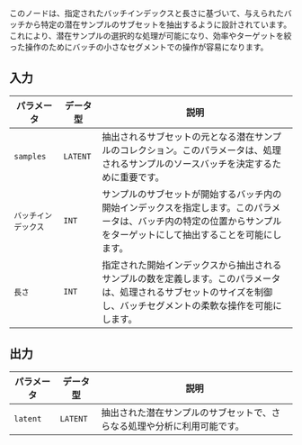 
このノードは、指定されたバッチインデックスと長さに基づいて、与えられたバッチから特定の潜在サンプルのサブセットを抽出するように設計されています。これにより、潜在サンプルの選択的な処理が可能になり、効率やターゲットを絞った操作のためにバッチの小さなセグメントでの操作が容易になります。

## 入力

| パラメータ     | データ型 | 説明 |
|---------------|-------------|-------------|
| `samples`     | `LATENT`    | 抽出されるサブセットの元となる潜在サンプルのコレクション。このパラメータは、処理されるサンプルのソースバッチを決定するために重要です。 |
| `バッチインデックス` | `INT`       | サンプルのサブセットが開始するバッチ内の開始インデックスを指定します。このパラメータは、バッチ内の特定の位置からサンプルをターゲットにして抽出することを可能にします。 |
| `長さ`      | `INT`       | 指定された開始インデックスから抽出されるサンプルの数を定義します。このパラメータは、処理されるサブセットのサイズを制御し、バッチセグメントの柔軟な操作を可能にします。 |

## 出力

| パラメータ | データ型 | 説明 |
|-----------|-------------|-------------|
| `latent`  | `LATENT`    | 抽出された潜在サンプルのサブセットで、さらなる処理や分析に利用可能です。 |
